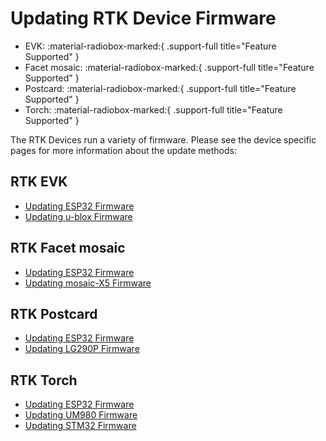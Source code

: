 # Updating RTK Device Firmware

<!--
Compatibility Icons
====================================================================================

:material-radiobox-marked:{ .support-full title="Feature Supported" }
:material-radiobox-indeterminate-variant:{ .support-partial title="Feature Partially Supported" }
:material-radiobox-blank:{ .support-none title="Feature Not Supported" }
-->

<div class="grid cards fill" markdown>

- EVK: :material-radiobox-marked:{ .support-full title="Feature Supported" }
- Facet mosaic: :material-radiobox-marked:{ .support-full title="Feature Supported" }
- Postcard: :material-radiobox-marked:{ .support-full title="Feature Supported" }
- Torch: :material-radiobox-marked:{ .support-full title="Feature Supported" }

</div>

The RTK Devices run a variety of firmware. Please see the device specific pages for more information about the update methods:

## RTK EVK

- [Updating ESP32 Firmware](./firmware_update_esp32.md)
- [Updating u-blox Firmware](./firmware_update_ublox.md)

## RTK Facet mosaic

- [Updating ESP32 Firmware](./firmware_update_esp32.md)
- [Updating mosaic-X5 Firmware](./firmware_update_mosaicX5.md)

## RTK Postcard

- [Updating ESP32 Firmware](./firmware_update_esp32.md)
- [Updating LG290P Firmware](./firmware_update_lg290p.md)

## RTK Torch

- [Updating ESP32 Firmware](./firmware_update_esp32.md)
- [Updating UM980 Firmware](./firmware_update_um980.md)
- [Updating STM32 Firmware](./firmware_update_stm32.md)

